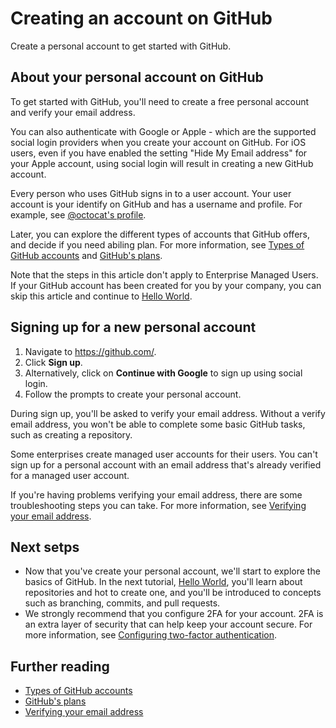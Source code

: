 # Creating an account on GitHub

Create a personal account to get started with GitHub.

## About your personal account on GitHub

To get started with GitHub, you'll need to create a free personal account and verify your email address.

You can also authenticate with Google or Apple - which are the supported social login providers when you create your account on GitHub. For iOS users, even if you have enabled the setting "Hide My Email address" for your Apple account, using social login will result in creating a new GitHub account.

Every person who uses GitHub signs in to a user account. Your user account is your identify on GitHub and has a username and profile. For example, see [@octocat's profile](@octocat).

Later, you can explore the different types of accounts that GitHub offers, and decide if you need abiling plan. For more information, see [Types of GitHub accounts](https://docs.github.com/en/) and [GitHub's plans](https://docs.github.com/en/get-started/learning-about-github/githubs-plans).

Note that the steps in this article don't apply to Enterprise Managed Users. If your GitHub account has been created for you by your company, you can skip this article and continue to [Hello World](https://docs.github.com/en/get-started/quickstart/hello-world).

## Signing up for a new personal account

1. Navigate to https://github.com/.
2. Click **Sign up**.
3. Alternatively, click on **Continue with Google** to sign up using social login.
4. Follow the prompts to create your personal account.

During sign up, you'll be asked to verify your email address. Without a verify email address, you won't be able to complete some basic GitHub tasks, such as creating a repository.

Some enterprises create managed user accounts for their users. You can't sign up for a personal account with an email address that's already verified for a managed user account.

If you're having problems verifying your email address, there are some troubleshooting steps you can take. For more information, see [Verifying your email address](https://docs.github.com/en/get-started/getting-started-with-github/signing-up-for-github/verifying-your-email-address).

## Next setps

* Now that you've create your personal account, we'll start to explore the basics of GitHub. In the next tutorial, [Hello World](https://docs.github.com/en/get-started/quickstart/hello-world), you'll learn about repositories and hot to create one, and you'll be introduced to concepts such as branching, commits, and pull requests.
* We strongly recommend that you configure 2FA for your account. 2FA is an extra layer of security that can help keep your account secure. For more information, see [Configuring two-factor authentication](https://docs.github.com/en/get-started/getting-started-with-github/authenticating-to-github-on-two-factor-authentication).

## Further reading

* [Types of GitHub accounts]()
* [GitHub's plans]()
* [Verifying your email address]()